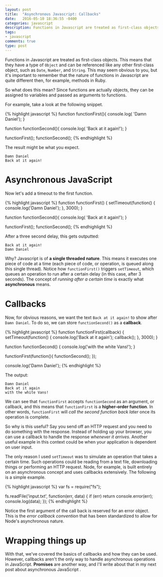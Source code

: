 ```yaml
---
layout: post
title:  "Asynchronous Javascript: Callbacks"
date:   2016-05-10 18:36:55 -0400
categories: javascript
description: Functions in Javascript are treated as first-class objects. This means that they have a type of `Object` and can be referenced like any other first-class object, such as `Date`, `Number`, and `String`. This may seem obvious to you, but it's important to remember that the nature of functions in Javascript are quite different then, for example, methods in Ruby...
tags:
- javascript
comments: true
type: post
---
```


Functions in Javascript are treated as first-class objects. This means that they have a type of `Object` and can be referenced like any other first-class object, such as `Date`, `Number`, and `String`. This may seem obvious to you, but it's important to remember that the nature of functions in Javascript are quite different then, for example, methods in Ruby.

So what does this mean? Since functions are actually objects, they can be assigned to variables and passed as arguments to functions. 

For example, take a look at the following snippet.

{% highlight javascript %}
function functionFirst(){
  console.log( 'Damn Daniel');
}

function functionSecond(){
  console.log( 'Back at it again!');
}

functionFirst();
functionSecond();
{% endhighlight %}

The result might be what you expect.

`Damn Daniel` <br>
`Back at it again!`

Asynchronous JavaScript
==================
Now let's add a timeout to the first function. 

{% highlight javascript %}
function functionFirst() {
  setTimeout(function() {
    console.log('Damn Daniel');
  }, 3000);
}

function functionSecond(){
  console.log( 'Back at it again!');
}

functionFirst();
functionSecond();
{% endhighlight %}

After a three second delay, this gets outputted:

`Back at it again!` <br>
`Damn Daniel`

Why? Javascript is of **a single threaded nature**. This means it executes one piece of code at a time (each piece of code, or operation, is queued along this single thread). Notice how `functionFirst()` triggers `setTimeout`, which queues an operation to run after a certain delay (in this case, after 3 seconds). The concept of *running after a certain time* is exactly what **asynchronous** means.

Callbacks
==================
Now, for obvious reasons, we want the text `Back at it again!` to show after `Damn Daniel`. To do so, we can store `functionSecond()` as a **callback**.

{% highlight javascript %}
function functionFirst(callback) {
  setTimeout(function() {
    console.log('Back at it again');
    callback();
    }, 3000);
}

function functionSecond() {
  console.log('with the white Vans!');
}

functionFirst(function(){
  functionSecond();
});

console.log('Damn Daniel');
{% endhighlight %}

The output:

`Damn Daniel` <br>
`Back at it again` <br>
`with the white Vans!`

We can see that `functionFirst` accepts `functionSecond` as an argument, or callback, and this means that `functionFirst` is a **higher-order function**. In other words, `functionFirst` will *call the second function back later* once its operation is complete.

So why is this useful? Say you send off an HTTP request and you need to do something with the response. Instead of holding up your browser, you can use a callback to handle the response *whenever it arrives*. Another useful example in this context could be when your application is dependent on user input.

The only reason I used `setTimeout` was to simulate an operation that takes a certain time. Such operations could be reading from a text file, downloading things or performing an HTTP request. Node, for example, is built entirely on an asynchronous concept and uses callbacks extensively. The following is a simple example.

{% highlight javascript %}
var fs = require("fs");

fs.readFile('input.txt', function(err, data) {
  if (err) return console.error(err);
  console.log(data);
});
{% endhighlight %}

Notice the first argument of the call back is reserved for an error object. This is the *error callback convention* that has been standardized to allow for Node's asynchronous nature.

Wrapping things up
==================
With that, we've covered the basics of callbacks and how they can be used. However, callbacks aren't the only way to handle asynchronous operations in JavaScript. **Promises** are another way, and I'll write about that in my next post about asynchronous JavaScript <i class="fa fa-smile-o" aria-hidden="true"></i>.